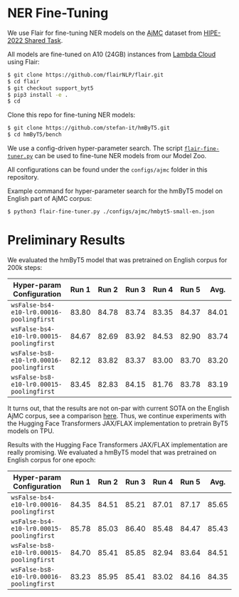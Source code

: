 # NER Fine-Tuning

We use Flair for fine-tuning NER models on the
[AjMC](https://github.com/hipe-eval/HIPE-2022-data/blob/main/documentation/README-ajmc.md) dataset from
[HIPE-2022 Shared Task](https://hipe-eval.github.io/HIPE-2022/).

All models are fine-tuned on A10 (24GB) instances from [Lambda Cloud](https://lambdalabs.com/service/gpu-cloud) using
Flair:

```bash
$ git clone https://github.com/flairNLP/flair.git
$ cd flair
$ git checkout support_byt5
$ pip3 install -e .
$ cd
```

Clone this repo for fine-tuning NER models:

```bash
$ git clone https://github.com/stefan-it/hmByT5.git
$ cd hmByT5/bench
```

We use a config-driven hyper-parameter search. The script [`flair-fine-tuner.py`](flair-fine-tuner.py) can be used to
fine-tune NER models from our Model Zoo.

All configurations can be found under the `configs/ajmc` folder in this repository.

Example command for hyper-parameter search for the hmByT5 model on English part of AjMC corpus:

```bash
$ python3 flair-fine-tuner.py ./configs/ajmc/hmbyt5-small-en.json
```

# Preliminary Results

We evaluated the hmByT5 model that was pretrained on English corpus for 200k steps:

| Hyper-param Configuration                | Run 1 | Run 2 | Run 3 | Run 4 | Run 5 | Avg.  |
|------------------------------------------|-------|-------|-------|-------|-------|-------|
| `wsFalse-bs4-e10-lr0.00016-poolingfirst` | 83.80 | 84.78 | 83.74 | 83.35 | 84.37 | 84.01 |
| `wsFalse-bs4-e10-lr0.00015-poolingfirst` | 84.67 | 82.69 | 83.92 | 84.53 | 82.90 | 83.74 |
| `wsFalse-bs8-e10-lr0.00016-poolingfirst` | 82.12 | 83.82 | 83.37 | 83.00 | 83.70 | 83.20 |
| `wsFalse-bs8-e10-lr0.00015-poolingfirst` | 83.45 | 82.83 | 84.15 | 81.76 | 83.78 | 83.19 |

It turns out, that the results are not on-par with current SOTA on the English AjMC corpus, see a comparison
[here](https://github.com/stefan-it/blbooks-lms#model-zoo). Thus, we continue experiments with the Hugging Face
Transformers JAX/FLAX implementation to pretrain ByT5 models on TPU.

Results with the Hugging Face Transformers JAX/FLAX implementation are really promising.
We evaluated a hmByT5 model that was pretrained on English corpus for one epoch:

| Hyper-param Configuration                | Run 1 | Run 2 | Run 3 | Run 4 | Run 5 | Avg.  |
|------------------------------------------|-------|-------|-------|-------|-------|-------|
| `wsFalse-bs4-e10-lr0.00016-poolingfirst` | 84.35 | 84.51 | 85.21 | 87.01 | 87.17 | 85.65 |
| `wsFalse-bs4-e10-lr0.00015-poolingfirst` | 85.78 | 85.03 | 86.40 | 85.48 | 84.47 | 85.43 |
| `wsFalse-bs8-e10-lr0.00015-poolingfirst` | 84.70 | 85.41 | 85.85 | 82.94 | 83.64 | 84.51 |
| `wsFalse-bs8-e10-lr0.00016-poolingfirst` | 83.23 | 85.95 | 85.41 | 83.02 | 84.16 | 84.35 |
